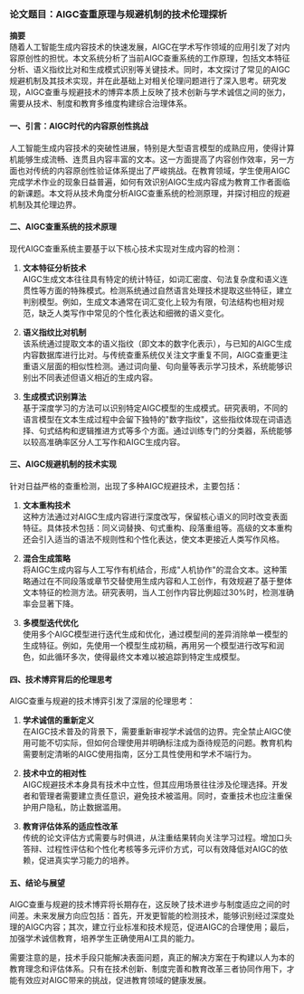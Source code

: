 
### **论文题目：AIGC查重原理与规避机制的技术伦理探析**

**摘要**  
随着人工智能生成内容技术的快速发展，AIGC在学术写作领域的应用引发了对内容原创性的担忧。本文系统分析了当前AIGC查重系统的工作原理，包括文本特征分析、语义指纹比对和生成模式识别等关键技术。同时，本文探讨了常见的AIGC规避机制及其技术实现，并在此基础上对相关伦理问题进行了深入思考。研究发现，AIGC查重与规避技术的博弈本质上反映了技术创新与学术诚信之间的张力，需要从技术、制度和教育多维度构建综合治理体系。

#### **一、引言：AIGC时代的内容原创性挑战**  
人工智能生成内容技术的突破性进展，特别是大型语言模型的成熟应用，使得计算机能够生成流畅、连贯且内容丰富的文本。这一方面提高了内容创作效率，另一方面也对传统的内容原创性验证体系提出了严峻挑战。在教育领域，学生使用AIGC完成学术作业的现象日益普遍，如何有效识别AIGC生成内容成为教育工作者面临的新课题。本文将从技术角度分析AIGC查重系统的检测原理，并探讨相应的规避机制及其伦理边界。

#### **二、AIGC查重系统的技术原理**  
现代AIGC查重系统主要基于以下核心技术实现对生成内容的检测：

1. **文本特征分析技术**  
AIGC生成文本往往具有特定的统计特征，如词汇密度、句法复杂度和语义连贯性等方面的特殊模式。检测系统通过自然语言处理技术提取这些特征，建立判别模型。例如，生成文本通常在词汇变化上较为有限，句法结构也相对规范，缺乏人类写作中常见的个性化表达和细微的语义变化。

2. **语义指纹比对机制**  
该系统通过提取文本的语义指纹（即文本的数字化表示），与已知的AIGC生成内容数据库进行比对。与传统查重系统仅关注文字重复不同，AIGC查重更注重语义层面的相似性检测。通过词向量、句向量等表示学习技术，系统能够识别出不同表述但语义相近的生成内容。

3. **生成模式识别算法**  
基于深度学习的方法可以识别特定AIGC模型的生成模式。研究表明，不同的语言模型在文本生成过程中会留下独特的"数字指纹"，这些指纹体现在词语选择、句式结构和逻辑推进方式等多个方面。通过训练专门的分类器，系统能够以较高准确率区分人工写作和AIGC生成内容。

#### **三、AIGC规避机制的技术实现**  
针对日益严格的查重检测，出现了多种AIGC规避技术，主要包括：

1. **文本重构技术**  
这种方法通过对AIGC生成内容进行深度改写，保留核心语义的同时改变表面特征。具体技术包括：同义词替换、句式重构、段落重组等。高级的文本重构还会引入适当的语法不规则性和个性化表达，使文本更接近人类写作风格。

2. **混合生成策略**  
将AIGC生成内容与人工写作有机结合，形成"人机协作"的混合文本。这种策略通过在不同段落或章节交替使用生成内容和人工创作，有效规避了基于整体文本特征的检测方法。研究表明，当人工创作内容比例超过30%时，检测准确率会显著下降。

3. **多模型迭代优化**  
使用多个AIGC模型进行迭代生成和优化，通过模型间的差异消除单一模型的生成特征。例如，先使用一个模型生成初稿，再用另一个模型进行改写和润色，如此循环多次，使得最终文本难以被追踪到特定生成模型。

#### **四、技术博弈背后的伦理思考**  
AIGC查重与规避的技术博弈引发了深层的伦理思考：

1. **学术诚信的重新定义**  
在AIGC技术普及的背景下，需要重新审视学术诚信的边界。完全禁止AIGC使用可能不切实际，但如何合理使用并明确标注成为亟待规范的问题。教育机构需要制定清晰的AIGC使用指南，区分工具性使用和学术不端行为。

2. **技术中立的相对性**  
AIGC规避技术本身具有技术中立性，但其应用场景往往涉及伦理选择。开发者和管理者需要建立责任意识，避免技术被滥用。同时，查重技术也应注重保护用户隐私，防止数据滥用。

3. **教育评估体系的适应性改革**  
传统的论文评估方式需要与时俱进，从注重结果转向关注学习过程。增加口头答辩、过程性评估和个性化考核等多元评价方式，可以有效降低对AIGC的依赖，促进真实学习能力的培养。

#### **五、结论与展望**  
AIGC查重与规避的技术博弈将长期存在，这反映了技术进步与制度适应之间的时间差。未来发展方向应包括：首先，开发更智能的检测技术，能够识别经过深度处理的AIGC内容；其次，建立行业标准和技术规范，促进AIGC的合理使用；最后，加强学术诚信教育，培养学生正确使用AI工具的能力。

需要注意的是，技术手段只能解决表面问题，真正的解决方案在于构建以人为本的教育理念和评估体系。只有在技术创新、制度完善和教育改革三者协同作用下，才能有效应对AIGC带来的挑战，促进教育领域的健康发展。